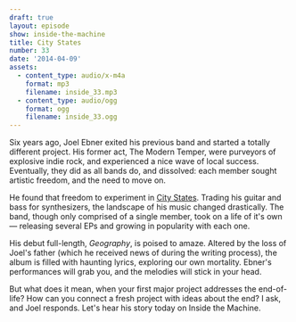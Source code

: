 ```yaml
---
draft: true
layout: episode
show: inside-the-machine
title: City States
number: 33
date: '2014-04-09'
assets:
  - content_type: audio/x-m4a
    format: mp3
    filename: inside_33.mp3
  - content_type: audio/ogg
    format: ogg
    filename: inside_33.ogg
---
```

Six years ago, Joel Ebner exited his previous band and started a totally different project. His former act, The Modern Temper, were purveyors of explosive indie rock, and experienced a nice wave of local success. Eventually, they did as all bands do, and dissolved: each member sought artistic freedom, and the need to move on.

He found that freedom to experiment in [City States](http://citystatesmusic.com). Trading his guitar and bass for synthesizers, the landscape of his music changed drastically. The band, though only comprised of a single member, took on a life of it's own &mdash; releasing several EPs and growing in popularity with each one.

His debut full-length, *Geography*, is poised to amaze. Altered by the loss of Joel's father (which he received news of during the writing process), the album is filled with haunting lyrics, exploring our own mortality. Ebner's performances will grab you, and the melodies will stick in your head.

But what does it mean, when your first major project addresses the end-of-life? How can you connect a fresh project with ideas about the end? I ask, and Joel responds. Let's hear his story today on Inside the Machine.